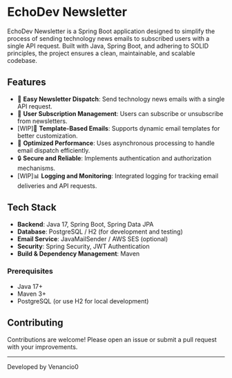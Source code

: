 # EchoDev Newsletter

EchoDev Newsletter is a Spring Boot application designed to simplify the process of sending technology news emails to subscribed users with a single API request. Built with Java, Spring Boot, and adhering to SOLID principles, the project ensures a clean, maintainable, and scalable codebase.

## Features

- 📩 **Easy Newsletter Dispatch**: Send technology news emails with a single API request.
- 👥 **User Subscription Management**: Users can subscribe or unsubscribe from newsletters.
- [WIP]📑 **Template-Based Emails**: Supports dynamic email templates for better customization.
- 🚀 **Optimized Performance**: Uses asynchronous processing to handle email dispatch efficiently.
- 🔒 **Secure and Reliable**: Implements authentication and authorization mechanisms.
- [WIP]📊 **Logging and Monitoring**: Integrated logging for tracking email deliveries and API requests.

## Tech Stack

- **Backend**: Java 17, Spring Boot, Spring Data JPA
- **Database**: PostgreSQL / H2 (for development and testing)
- **Email Service**: JavaMailSender / AWS SES (optional)
- **Security**: Spring Security, JWT Authentication
- **Build & Dependency Management**: Maven

### Prerequisites

- Java 17+
- Maven 3+
- PostgreSQL (or use H2 for local development)

## Contributing

Contributions are welcome! Please open an issue or submit a pull request with your improvements.

---
Developed by Venancio0


